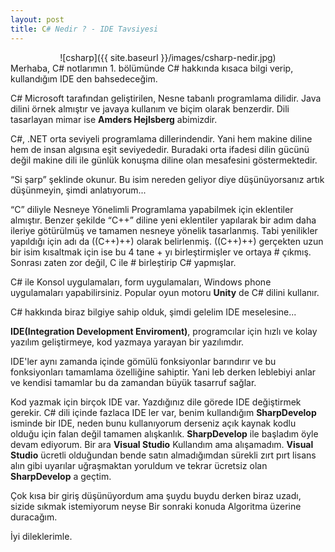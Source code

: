 ```yaml
---
layout: post
title: C# Nedir ? - IDE Tavsiyesi
---
```

<center>
![csharp]({{ site.baseurl }}/images/csharp-nedir.jpg)
</center>
Merhaba,
C# notlarımın 1. bölümünde C# hakkında kısaca bilgi verip, kullandığım IDE den bahsedeceğim.


C# Microsoft tarafından geliştirilen, Nesne tabanlı programlama dilidir. Java dilini örnek almıştır ve javaya kullanım ve biçim olarak benzerdir. Dili tasarlayan mimar ise <b>Amders Hejlsberg</b> abimizdir.

C#, .NET orta seviyeli programlama dillerindendir. Yani hem makine diline hem de insan algısına eşit seviyededir. Buradaki orta ifadesi dilin gücünü değil makine dili ile günlük konuşma diline olan mesafesini göstermektedir.

“Si şarp” şeklinde okunur. Bu isim nereden geliyor diye düşünüyorsanız artık düşünmeyin, şimdi anlatıyorum...

“C” diliyle Nesneye Yönelimli Programlama yapabilmek için eklentiler almıştır.
 Benzer şekilde “C++” diline yeni eklentiler yapılarak bir adım daha ileriye götürülmüş ve tamamen nesneye yönelik tasarlanmış. Tabi yenilikler yapıldığı için adı da ((C++)++) olarak belirlenmiş. ((C++)++)  gerçekten uzun bir isim kısaltmak için ise bu 4 tane + yı birleştirmişler ve ortaya # çıkmış. 
Sonrası zaten zor değil, C ile # birleştirip C# yapmışlar.

C# ile Konsol uygulamaları, form uygulamaları, Windows phone uygulamaları yapabilirsiniz. Popular oyun motoru <b>Unity</b> de C# dilini kullanır. 

C# hakkında biraz bilgiye sahip olduk, şimdi gelelim IDE meselesine...
<br>

<b>IDE(Integration Development Enviroment)</b>, programcılar için hızlı ve kolay yazılım geliştirmeye, kod yazmaya yarayan bir yazılımdır.

IDE'ler aynı zamanda içinde gömülü fonksiyonlar barındırır ve bu fonksiyonları tamamlama özelliğine sahiptir. Yani leb derken leblebiyi anlar ve kendisi tamamlar bu da zamandan büyük tasarruf sağlar.

Kod yazmak için birçok IDE var. Yazdığınız dile görede IDE değiştirmek gerekir. C# dili içinde fazlaca IDE ler var, benim kullandığım <b>SharpDevelop</b> isminde bir IDE, neden bunu kullanıyorum derseniz açık kaynak kodlu olduğu için falan değil tamamen alışkanlık. <b>SharpDevelop</b> ile başladım öyle devam ediyorum. Bir ara <b>Visual Studio</b> Kullandım ama alışamadım. <b>Visual Studio</b> ücretli olduğundan bende satın almadığımdan sürekli zırt pırt lisans alın gibi uyarılar uğraşmaktan yoruldum ve tekrar ücretsiz olan <b>SharpDevelop</b> a geçtim.

Çok kısa bir giriş düşünüyordum ama şuydu buydu derken biraz uzadı, sizide sıkmak istemiyorum neyse Bir sonraki konuda Algoritma üzerine duracağım.

İyi dileklerimle.
